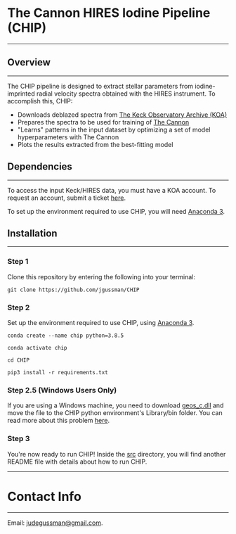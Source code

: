 # The Cannon HIRES Iodine Pipeline (CHIP)
---

## Overview 
---

The CHIP pipeline is designed to extract stellar parameters from iodine-imprinted radial velocity spectra obtained with the HIRES instrument. To accomplish this, CHIP:
- Downloads deblazed spectra from [The Keck Observatory Archive (KOA)](https://koa.ipac.caltech.edu/UserGuide/about.html)
- Prepares the spectra to be used for training of [The Cannon](https://annayqho.github.io/TheCannon/intro.html)
- "Learns" patterns in the input dataset by optimizing a set of model hyperparameters with The Cannon 
- Plots the results extracted from the best-fitting model


## Dependencies
---

To access the input Keck/HIRES data, you must have a KOA account. To request an account, submit a ticket [here](https://koa.ipac.caltech.edu/cgi-bin/Helpdesk/nph-genTicketForm?projname=KOA).

To set up the environment required to use CHIP, you will need [Anaconda 3](https://www.anaconda.com).


## Installation
---

### Step 1

Clone this repository by entering the following into your terminal:

```git clone https://github.com/jgussman/CHIP```

### Step 2
Set up the environment required to use CHIP, using [Anaconda 3](https://www.anaconda.com).

```conda create --name chip python=3.8.5```

```conda activate chip``` 

```cd CHIP```

```pip3 install -r requirements.txt```

### Step 2.5 (Windows Users Only)

If you are using a Windows machine, you need to download [geos_c.dll](https://www.dll-files.com/geos_c.dll.html) and move the file to the CHIP python environment's Library/bin folder. You can read more about this problem [here](https://github.com/Toblerity/Shapely/pull/1108).

### Step 3
You're now ready to run CHIP! Inside the [src](https://github.com/jgussman/CHIP/blob/updated/src/README.md) directory, you will find another README file with details about how to run CHIP.


---
# Contact Info
--- 

Email: judegussman@gmail.com.
